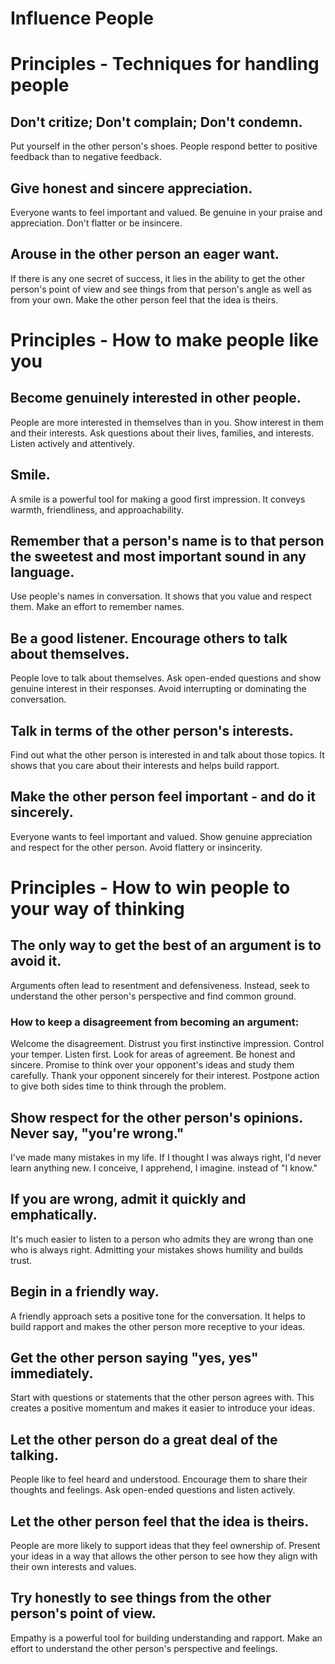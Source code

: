 # Influence People

# Principles - Techniques for handling people 

## Don't critize; Don't complain; Don't condemn.
Put yourself in the other person's shoes.
People respond better to positive feedback than to negative feedback.

## Give honest and sincere appreciation.
Everyone wants to feel important and valued.
Be genuine in your praise and appreciation.
Don't flatter or be insincere.

## Arouse in the other person an eager want.
If there is any one secret of success, it lies in the ability to get the other person's point of view 
and see things from that person's angle as well as from your own.
Make the other person feel that the idea is theirs.


# Principles - How to make people like you


## Become genuinely interested in other people.
People are more interested in themselves than in you.
Show interest in them and their interests.
Ask questions about their lives, families, and interests.
Listen actively and attentively.

## Smile.
A smile is a powerful tool for making a good first impression.
It conveys warmth, friendliness, and approachability.

## Remember that a person's name is to that person the sweetest and most important sound in any language.
Use people's names in conversation.
It shows that you value and respect them.
Make an effort to remember names.

## Be a good listener. Encourage others to talk about themselves.
People love to talk about themselves.
Ask open-ended questions and show genuine interest in their responses.
Avoid interrupting or dominating the conversation.

## Talk in terms of the other person's interests.
Find out what the other person is interested in and talk about those topics.
It shows that you care about their interests and helps build rapport.

## Make the other person feel important - and do it sincerely.
Everyone wants to feel important and valued.
Show genuine appreciation and respect for the other person.
Avoid flattery or insincerity.

# Principles - How to win people to your way of thinking

## The only way to get the best of an argument is to avoid it.
Arguments often lead to resentment and defensiveness.
Instead, seek to understand the other person's perspective and find common ground.

### How to keep a disagreement from becoming an argument:
Welcome the disagreement.
Distrust you first instinctive impression.
Control your temper.
Listen first.
Look for areas of agreement.
Be honest and sincere.
Promise to think over your opponent's ideas and study them carefully.
Thank your opponent sincerely for their interest.
Postpone action to give both sides time to think through the problem.


## Show respect for the other person's opinions. Never say, "you're wrong."
I've made many mistakes in my life. 
If I thought I was always right, I'd never learn anything new.
I conceive, I apprehend, I imagine. instead of "I know."

## If you are wrong, admit it quickly and emphatically.
It's much easier to listen to a person who admits they are wrong than one who is always right.
Admitting your mistakes shows humility and builds trust.

## Begin in a friendly way.
A friendly approach sets a positive tone for the conversation.
It helps to build rapport and makes the other person more receptive to your ideas.

## Get the other person saying "yes, yes" immediately.
Start with questions or statements that the other person agrees with.
This creates a positive momentum and makes it easier to introduce your ideas.

## Let the other person do a great deal of the talking.
People like to feel heard and understood.
Encourage them to share their thoughts and feelings.
Ask open-ended questions and listen actively.

## Let the other person feel that the idea is theirs.
People are more likely to support ideas that they feel ownership of.
Present your ideas in a way that allows the other person to see how they align with their own interests and values.

## Try honestly to see things from the other person's point of view.
Empathy is a powerful tool for building understanding and rapport.
Make an effort to understand the other person's perspective and feelings.


